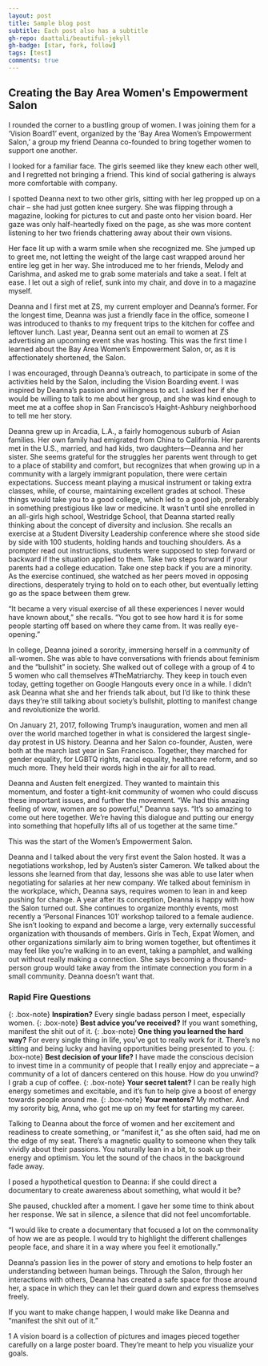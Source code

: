 ```yaml
---
layout: post
title: Sample blog post
subtitle: Each post also has a subtitle
gh-repo: daattali/beautiful-jekyll
gh-badge: [star, fork, follow]
tags: [test]
comments: true
---
```


## Creating the Bay Area Women's Empowerment Salon

I rounded the corner to a bustling group of women. I was joining them for a ‘Vision Board1’ event, organized by the ‘Bay Area Women’s Empowerment Salon,’ a group my friend Deanna co-founded to bring together women to support one another.

I looked for a familiar face. The girls seemed like they knew each other well, and I regretted not bringing a friend. This kind of social gathering is always more comfortable with company.

I spotted Deanna next to two other girls, sitting with her leg propped up on a chair – she had just gotten knee surgery. She was flipping through a magazine, looking for pictures to cut and paste onto her vision board. Her gaze was only half-heartedly fixed on the page, as she was more content listening to her two friends chattering away about their own visions.

Her face lit up with a warm smile when she recognized me. She jumped up to greet me, not letting the weight of the large cast wrapped around her entire leg get in her way. She introduced me to her friends, Melody and Carishma, and asked me to grab some materials and take a seat. I felt at ease. I let out a sigh of relief, sunk into my chair, and dove in to a magazine myself.

Deanna and I first met at ZS, my current employer and Deanna’s former. For the longest time, Deanna was just a friendly face in the office, someone I was introduced to thanks to my frequent trips to the kitchen for coffee and leftover lunch. Last year, Deanna sent out an email to women at ZS advertising an upcoming event she was hosting. This was the first time I learned about the Bay Area Women’s Empowerment Salon, or, as it is affectionately shortened, the Salon.

I was encouraged, through Deanna’s outreach, to participate in some of the activities held by the Salon, including the Vision Boarding event. I was inspired by Deanna’s passion and willingness to act. I asked her if she would be willing to talk to me about her group, and she was kind enough to meet me at a coffee shop in San Francisco’s Haight-Ashbury neighborhood to tell me her story.

Deanna grew up in Arcadia, L.A., a fairly homogenous suburb of Asian families. Her own family had emigrated from China to California. Her parents met in the U.S., married, and had kids, two daughters—Deanna and her sister. She seems grateful for the struggles her parents went through to get to a place of stability and comfort, but recognizes that when growing up in a community with a largely immigrant population, there were certain expectations. Success meant playing a musical instrument or taking extra classes, while, of course, maintaining excellent grades at school. These things would take you to a good college, which led to a good job, preferably in something prestigious like law or medicine.
It wasn’t until she enrolled in an all-girls high school, Westridge School, that Deanna started really thinking about the concept of diversity and inclusion. She recalls an exercise at a Student Diversity Leadership conference where she stood side by side with 100 students, holding hands and touching shoulders. As a prompter read out instructions, students were supposed to step forward or backward if the situation applied to them. Take two steps forward if your parents had a college education. Take one step back if you are a minority. As the exercise continued, she watched as her peers moved in opposing directions, desperately trying to hold on to each other, but eventually letting go as the space between them grew.

“It became a very visual exercise of all these experiences I never would have known about,” she recalls. “You got to see how hard it is for some people starting off based on where they came from. It was really eye-opening.”

In college, Deanna joined a sorority, immersing herself in a community of all-women. She was able to have conversations with friends about feminism and the “bullshit” in society. She walked out of college with a group of 4 to 5 women who call themselves #TheMatriarchy. They keep in touch even today, getting together on Google Hangouts every once in a while. I didn’t ask Deanna what she and her friends talk about, but I’d like to think these days they’re still talking about society’s bullshit, plotting to manifest change and revolutionize the world.

On January 21, 2017, following Trump’s inauguration, women and men all over the world marched together in what is considered the largest single-day protest in US history. Deanna and her Salon co-founder, Austen, were both at the march last year in San Francisco. Together, they marched for gender equality, for LGBTQ rights, racial equality, healthcare reform, and so much more. They held their words high in the air for all to read.

Deanna and Austen felt energized. They wanted to maintain this momentum, and foster a tight-knit community of women who could discuss these important issues, and further the movement.
“We had this amazing feeling of wow, women are so powerful,” Deanna says. “It’s so amazing to come out here together. We’re having this dialogue and putting our energy into something that hopefully lifts all of us together at the same time.”

This was the start of the Women’s Empowerment Salon.

Deanna and I talked about the very first event the Salon hosted. It was a negotiations workshop, led by Austen’s sister Cameron. We talked about the lessons she learned from that day, lessons she was able to use later when negotiating for salaries at her new company. We talked about feminism in the workplace, which, Deanna says, requires women to lean in and keep pushing for change.
A year after its conception, Deanna is happy with how the Salon turned out. She continues to organize monthly events, most recently a ‘Personal Finances 101’ workshop tailored to a female audience. She isn’t looking to expand and become a large, very externally successful organization with thousands of members. Girls in Tech, Expat Women, and other organizations similarly aim to bring women together, but oftentimes it may feel like you’re walking in to an event, taking a pamphlet, and walking out without really making a connection. She says becoming a thousand-person group would take away from the intimate connection you form in a small community. Deanna doesn’t want that.
 
### Rapid Fire Questions 

{: .box-note}
**Inspiration?** Every single badass person I meet, especially women.
{: .box-note}
**Best advice you’ve received?** If you want something, manifest the shit out of it. 
{: .box-note}
**One thing you learned the hard way?** For every single thing in life, you’ve got to really work for it. There’s no sitting and being lucky and having opportunities being presented to you.
{: .box-note}
**Best decision of your life?** I have made the conscious decision to invest time in a community of people that I really enjoy and appreciate – a community of a lot of dancers centered on this house.
How do you unwind? I grab a cup of coffee.
{: .box-note}
**Your secret talent?** I can be really high energy sometimes and excitable, and it’s fun to help give a boost of energy towards people around me.
{: .box-note}
**Your mentors?** My mother. And my sorority big, Anna, who got me up on my feet for starting my career.
 
Talking to Deanna about the force of women and her excitement and readiness to create something, or “manifest it,” as she often said, had me on the edge of my seat. There’s a magnetic quality to someone when they talk vividly about their passions. You naturally lean in a bit, to soak up their energy and optimism. You let the sound of the chaos in the background fade away.

I posed a hypothetical question to Deanna: if she could direct a documentary to create awareness about something, what would it be?

She paused, chuckled after a moment. I gave her some time to think about her response. We sat in silence, a silence that did not feel uncomfortable.

“I would like to create a documentary that focused a lot on the commonality of how we are as people. I would try to highlight the different challenges people face, and share it in a way where you feel it emotionally.”

Deanna’s passion lies in the power of story and emotions to help foster an understanding between human beings. Through the Salon, through her interactions with others, Deanna has created a safe space for those around her, a space in which they can let their guard down and express themselves freely.

If you want to make change happen, I would make like Deanna and “manifest the shit out of it.”

1 A vision board is a collection of pictures and images pieced together carefully on a large poster board. They’re meant to help you visualize your goals.